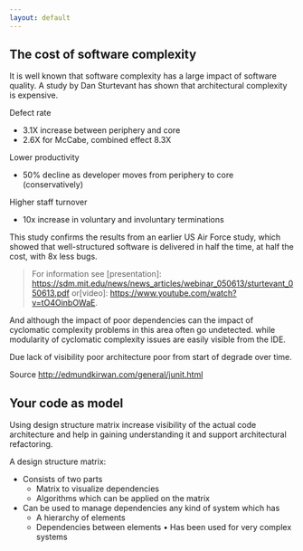 ```yaml
---
layout: default
---
```


## The cost of software complexity

It is well known that software complexity has a large impact of software quality. 
A study by Dan Sturtevant has shown that architectural complexity is expensive.

Defect rate
- 3.1X increase between periphery and core
- 2.6X for McCabe, combined effect 8.3X

Lower productivity 
- 50% decline as developer moves from periphery to core (conservatively) 

Higher staff turnover 
- 10x increase in voluntary and involuntary terminations

This study confirms the results from an earlier US Air Force study, which showed that well-structured software 
is delivered in half the time, at half the cost, with 8x less bugs. 

> For information see [presentation]: https://sdm.mit.edu/news/news_articles/webinar_050613/sturtevant_050613.pdf 
> or[video]: https://www.youtube.com/watch?v=tO4OinbOWaE.

And although the impact of poor dependencies can the impact of cyclomatic complexity problems in this area often go undetected.
while modularity of cyclomatic complexity issues are easily visible from the IDE.

[logo]: https://dsmsuite.github.io/assets/img/CostOfComplexity.png "Logo Title Text 2"

Due lack of visibility poor architecture poor from start of degrade over time.

[logo]: https://dsmsuite.github.io/assets/img/nunit.gif "Logo Title Text 2"

Source http://edmundkirwan.com/general/junit.html 

## Your code as model

Using design structure matrix increase visibility of the actual code architecture and help in 
gaining understanding it and support architectural refactoring.

A design structure matrix:

* Consists of two parts
	* Matrix to visualize dependencies 
	* Algorithms which can be applied on the matrix
* Can be used to manage dependencies any kind of system which has
	* A hierarchy of elements 
	* Dependencies between elements
• Has been used for very complex systems



